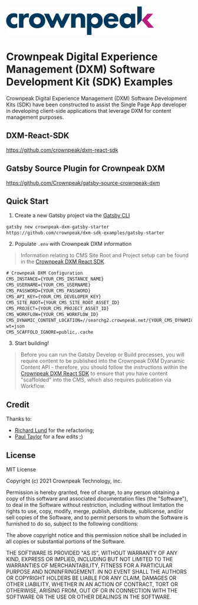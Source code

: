 <a href="https://www.crownpeak.com" target="_blank">![Crownpeak Logo](https://github.com/Crownpeak/DXM-SDK-Core/raw/master/images/crownpeak-logo.png?raw=true "Crownpeak Logo")</a>

# Crownpeak Digital Experience Management (DXM) Software Development Kit (SDK) Examples
Crownpeak Digital Experience Management (DXM) Software Development Kits (SDK) have been constructed to assist
the Single Page App developer in developing client-side applications that leverage DXM for content management purposes.

## DXM-React-SDK
<a href="https://github.com/crownpeak/dxm-react-sdk" target="_blank">https://github.com/crownpeak/dxm-react-sdk</a>

## Gatsby Source Plugin for Crownpeak DXM
<a href="https://github.com/Crownpeak/gatsby-source-crownpeak-dxm" target="_blank">https://github.com/Crownpeak/gatsby-source-crownpeak-dxm</a>


## Quick Start
1) Create a new Gatsby project via the <a href="https://www.npmjs.com/package/gatsby-cli" target="_blank">Gatsby CLI</a>
```shell
gatsby new crownpeak-dxm-gatsby-starter https://github.com/crownpeak/dxm-sdk-examples/gatsby-starter
```

2) Populate `.env` with Crownpeak DXM information
> Information relating to CMS Site Root and Project setup can be found in the <a href="https://github.com/Crownpeak/dxm-react-sdk" target="_blank">Crownpeak DXM React SDK</a>.
```dotenv
# Crownpeak DXM Configuration
CMS_INSTANCE={YOUR_CMS_INSTANCE_NAME}
CMS_USERNAME={YOUR_CMS_USERNAME}
CMS_PASSWORD={YOUR_CMS_PASSWORD}
CMS_API_KEY={YOUR_CMS_DEVELOPER_KEY}
CMS_SITE_ROOT={YOUR_CMS_SITE_ROOT_ASSET_ID}
CMS_PROJECT={YOUR_CMS_PROJECT_ASSET_ID}
CMS_WORKFLOW={YOUR_CMS_WORKFLOW_ID}
CMS_DYNAMIC_CONTENT_LOCATION=//searchg2.crownpeak.net/{YOUR_CMS_DYNAMIC_CONTENT_API_NAME}/select/?wt=json
CMS_SCAFFOLD_IGNORE=public,.cache
```

3) Start building!

> Before you can run the Gatsby Develop or Build processes, you will require content to be published into the Crownpeak DXM 
> Dyanamic Content API - therefore, you should follow the instructions within the <a href="https://github.com/Crownpeak/dxm-react-sdk" target="_blank">Crownpeak DXM React SDK</a>
> to ensure that you have content "scaffolded" into the CMS, which also requires publication via Workflow.


## Credit
Thanks to:
* <a href="https://github.com/richard-lund" target="_blank">Richard Lund</a> for the refactoring;
* <a href="https://github.com/ptylr" target="_blank">Paul Taylor</a> for a few edits ;)
 
## License
MIT License

Copyright (c) 2021 Crownpeak Technology, inc.

Permission is hereby granted, free of charge, to any person obtaining a copy
of this software and associated documentation files (the "Software"), to deal
in the Software without restriction, including without limitation the rights
to use, copy, modify, merge, publish, distribute, sublicense, and/or sell
copies of the Software, and to permit persons to whom the Software is
furnished to do so, subject to the following conditions:

The above copyright notice and this permission notice shall be included in all
copies or substantial portions of the Software.

THE SOFTWARE IS PROVIDED "AS IS", WITHOUT WARRANTY OF ANY KIND, EXPRESS OR
IMPLIED, INCLUDING BUT NOT LIMITED TO THE WARRANTIES OF MERCHANTABILITY,
FITNESS FOR A PARTICULAR PURPOSE AND NONINFRINGEMENT. IN NO EVENT SHALL THE
AUTHORS OR COPYRIGHT HOLDERS BE LIABLE FOR ANY CLAIM, DAMAGES OR OTHER
LIABILITY, WHETHER IN AN ACTION OF CONTRACT, TORT OR OTHERWISE, ARISING FROM,
OUT OF OR IN CONNECTION WITH THE SOFTWARE OR THE USE OR OTHER DEALINGS IN THE
SOFTWARE.
